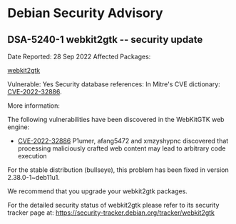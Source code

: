 
Debian Security Advisory
========================


DSA-5240-1 webkit2gtk -- security update
----------------------------------------



Date Reported:
28 Sep 2022
Affected Packages:

[webkit2gtk](https://packages.debian.org/src:webkit2gtk)

Vulnerable:
Yes
Security database references:
In Mitre's CVE dictionary: [CVE-2022-32886](https://security-tracker.debian.org/tracker/CVE-2022-32886).  

More information:

The following vulnerabilities have been discovered in the WebKitGTK
web engine:


* [CVE-2022-32886](https://security-tracker.debian.org/tracker/CVE-2022-32886)
P1umer, afang5472 and xmzyshypnc discovered that processing
 maliciously crafted web content may lead to arbitrary code
 execution


For the stable distribution (bullseye), this problem has been fixed in
version 2.38.0-1~deb11u1.


We recommend that you upgrade your webkit2gtk packages.


For the detailed security status of webkit2gtk please refer to
its security tracker page at:
<https://security-tracker.debian.org/tracker/webkit2gtk>





